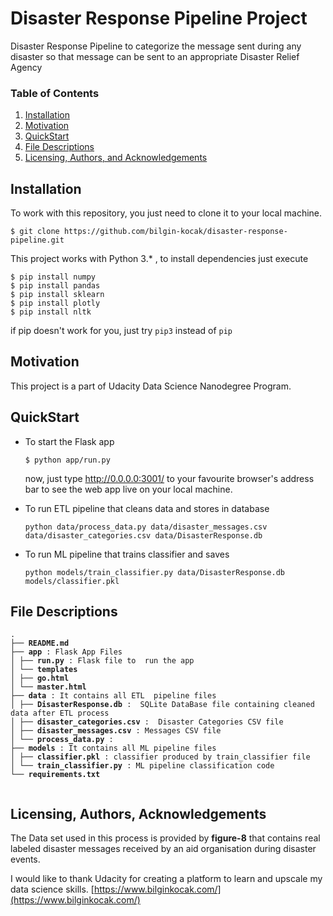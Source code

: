 
# Disaster Response Pipeline Project

Disaster Response Pipeline to categorize the message sent during any disaster so that message can be sent to an appropriate Disaster Relief Agency

### Table of Contents

1. [Installation](#installation)
2. [Motivation](#motivation)
3. [QuickStart](#quickstart)
4. [File Descriptions](#files)
5. [Licensing, Authors, and Acknowledgements](#licensing)

## Installation <a name="installation"></a>

To work with this repository, you just need to clone it to your local machine.

```
$ git clone https://github.com/bilgin-kocak/disaster-response-pipeline.git
```

This project works with Python 3.* , to install dependencies just execute

```
$ pip install numpy
$ pip install pandas
$ pip install sklearn
$ pip install plotly
$ pip install nltk
```

if pip doesn't work for you, just try `pip3` instead of `pip`

## Motivation <a name="motivation"></a>
This project is a part of Udacity Data Science Nanodegree Program.

## QuickStart <a name="quickstart"></a>
- To start the Flask app
	```
	$ python app/run.py
	```
  now, just type http://0.0.0.0:3001/ to your favourite browser's address bar to see the web app live on your local machine.

- To run ETL pipeline that cleans data and stores in database
	```
	python data/process_data.py data/disaster_messages.csv data/disaster_categories.csv data/DisasterResponse.db
	```
 - To run ML pipeline that trains classifier and saves

	```
	python models/train_classifier.py data/DisasterResponse.db models/classifier.pkl
	```

## File Descriptions <a name="files"></a>
<pre>
<code>.
├── <b>README.md</b>
├── <b>app</b> : Flask App Files
│ ├── <b>run.py</b> : Flask file to  run the app
│ └── <b>templates</b>
│ ├── <b>go.html</b>
│ └── <b>master.html</b>
├── <b>data</b> : It contains all ETL  pipeline files
│ ├── <b>DisasterResponse.db</b> :  SQLite DataBase file containing cleaned data after ETL process  
│ ├── <b>disaster_categories.csv</b> :  Disaster Categories CSV file
│ ├── <b>disaster_messages.csv</b> : Messages CSV file
│ └── <b>process_data.py</b> :
├── <b>models</b> : It contains all ML pipeline files
│ ├── <b>classifier.pkl</b> : classifier produced by train_classifier file
│ └── <b>train_classifier.py</b> : ML pipeline classification code
└── <b>requirements.txt</b>
 </code>
</pre>

## Licensing, Authors, Acknowledgements<a name="licensing"></a>
The Data set used in this process is provided by **figure-8** that contains real labeled disaster messages received by an aid organisation during disaster events.

I would like to thank Udacity for creating a platform to learn and upscale my data science skills.
[https://www.bilginkocak.com/](https://www.bilginkocak.com/)

